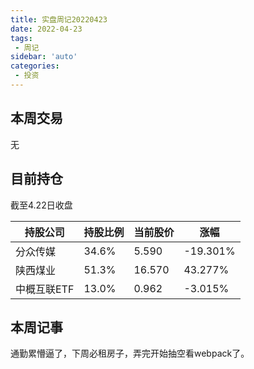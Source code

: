 ```yaml
---
title: 实盘周记20220423
date: 2022-04-23
tags:
 - 周记
sidebar: 'auto'
categories:
 - 投资
---
```


## 本周交易

无

## 目前持仓

截至4.22日收盘

| 持股公司    | 持股比例 | 当前股价 | 涨幅     |
| ----------- | -------- | -------- | -------- |
| 分众传媒    | 34.6%    | 5.590    | -19.301% |
| 陕西煤业    | 51.3%    | 16.570   | 43.277%  |
| 中概互联ETF | 13.0%    | 0.962    | -3.015%  |

## 本周记事

通勤累懵逼了，下周必租房子，弄完开始抽空看webpack了。

